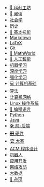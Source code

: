 <!-- _navbar.md -->
-  [:beginner: 科创工坊](/tec-lab/)
-  [:book: 阅读](/reading/)
  - [社会学](/reading/social/_sidebar.md)
  - [历史](/reading/history/)
-  [:dango: 基本技能](/basic-skills/)
  - [Markdown](/basic-skills/markdown/)
  - [LaTeX](/basic-skills/latex/)
  - [Git](/basic-skills/git/)
-  [:triangular_ruler: MathWorld](/Math/)
-  [:brain: 人工智能](/ai/)
  - [机器学习](/ai/machine-learning/_sidebar.md)
  - [深度学习](/ai/deep-learning/)
  - [强化学习](/ai/reinforcement-learning/)
-  [:computer: 计算机基础](/computer-basics/)
  - [算法](/computer-basics/algorithms/)
  - [计算机网络](/computer-basics/computer-networks/)
  - [Linux 操作系统](/computer-basics/linux-os/)
-  [:snake: 编程语言](/programming-languages/)
  - [Python](/programming-languages/python/)
  - [Java](/programming-languages/java/)
-  [:hammer_and_wrench: 前-后端](/frontend-backend/)
-  [:control_knobs: 硬件](/hardware/)
-  [:trophy: 大赛](/contests/)
  - [ACM 程序设计](/contests/acm-programming/)
  - [机器人](/contests/robotics/)
  - [应用开发](/contests/app-development/)
  - [网络攻防](/contests/cybersecurity/)
  - [大数据](/contests/big-data/)
-  [:file_folder: 杂项](/miscellaneous/)
<!-- -  [:calling: AIchat](/AIchat/README.md) -->
  
  <!-- - [资源链接](/miscellaneous/resources/)
  - [常见问题](/miscellaneous/faq/)
  - [社区讨论](/miscellaneous/community/) -->